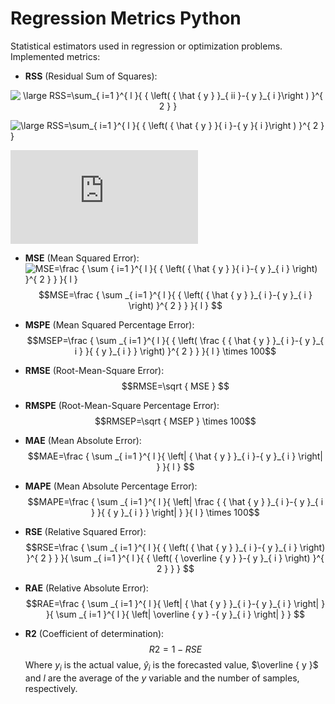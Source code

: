 # Regression Metrics Python
 Statistical estimators used in regression or optimization problems.
 Implemented metrics:
 * **RSS** (Residual Sum of Squares):
 
 <p align="center">
 <img src="https://latex.codecogs.com/svg.latex?\large&space;RSS=\sum_{&space;i=1&space;}^{&space;l&space;}{&space;{&space;\left(&space;{&space;\hat&space;{&space;y&space;}&space;}_{&space;ii&space;}-{&space;y&space;}_{&space;i&space;}\right&space;)&space;}^{&space;2&space;}&space;}" title="\large RSS=\sum_{ i=1 }^{ l }{ { \left( { \hat { y } }_{ ii }-{ y }_{ i }\right ) }^{ 2 } }" /> 
</p>

![\large RSS=\sum_{ i=1 }^{ l }{ { \left( { \hat { y } }_{ i }-{ y }_{ i }\right ) }^{ 2 } }](https://latex.codecogs.com/svg.latex?\large&space;RSS=\sum_{&space;i=1&space;}^{&space;l&space;}{&space;{&space;\left(&space;{&space;\hat&space;{&space;y&space;}&space;}_{&space;i&space;}-{&space;y&space;}_{&space;i&space;}\right&space;)&space;}^{&space;2&space;}&space;})

 ![\large RSS=\sum_{ i=1 }^{ l }{ { \left( { \hat { y } }_{ i }-{ y }_{ i }\right ) }^{ 2 } }](https://latex.codecogs.com/svg.latex?%5Clarge%20RSS%3D%5Csum_%7B%20i%3D1%20%7D%5E%7B%20l%20%7D%7B%20%7B%20%5Cleft%28%20%7B%20%5Chat%20%7B%20y%20%7D%20%7D_%7B%20i%20%7D-%7B%20y%20%7D_%7B%20i%20%7D%5Cright%20%29%20%7D%5E%7B%202%20%7D%20%7D)
 
 
 * **MSE** (Mean Squared Error):
 ![MSE=\frac { \sum _{ i=1 }^{ l }{ { \left( { \hat { y }  }_{ i }-{ y }_{ i } \right)  }^{ 2 } }  }{ l }](<img src="https://latex.codecogs.com/svg.latex?\large&space;MSE=\frac&space;{&space;\sum&space;_{&space;i=1&space;}^{&space;l&space;}{&space;{&space;\left(&space;{&space;\hat&space;{&space;y&space;}&space;}_{&space;i&space;}-{&space;y&space;}_{&space;i&space;}&space;\right)&space;}^{&space;2&space;}&space;}&space;}{&space;l&space;}" title="\large MSE=\frac { \sum _{ i=1 }^{ l }{ { \left( { \hat { y } }_{ i }-{ y }_{ i } \right) }^{ 2 } } }{ l }" />)
 $$MSE=\frac { \sum _{ i=1 }^{ l }{ { \left( { \hat { y }  }_{ i }-{ y }_{ i } \right)  }^{ 2 } }  }{ l } $$
 
 
 * **MSPE** (Mean Squared Percentage Error):
 $$MSEP=\frac { \sum _{ i=1 }^{ l }{ { \left( \frac { { \hat { y }  }_{ i }-{ y }_{ i } }{ { y }_{ i } }  \right)  }^{ 2 } }  }{ l } \times 100$$
 * **RMSE** (Root-Mean-Square Error):
 $$RMSE=\sqrt { MSE } $$
 * **RMSPE** (Root-Mean-Square Percentage Error):
 $$RMSEP=\sqrt { MSEP } \times 100$$
 * **MAE** (Mean Absolute Error):
 $$MAE=\frac { \sum _{ i=1 }^{ l }{ \left| { \hat { y }  }_{ i }-{ y }_{ i } \right|  }  }{ l } $$
 * **MAPE** (Mean Absolute Percentage Error):
 $$MAPE=\frac { \sum _{ i=1 }^{ l }{ \left| \frac { { \hat { y }  }_{ i }-{ y }_{ i } }{ { y }_{ i } }  \right|  }  }{ l } \times 100$$
 * **RSE** (Relative Squared Error):
 $$RSE=\frac { \sum _{ i=1 }^{ l }{ { \left( { \hat { y }  }_{ i }-{ y }_{ i } \right)  }^{ 2 } }  }{ \sum _{ i=1 }^{ l }{ { \left( { \overline { y }  }-{ y }_{ i } \right)  }^{ 2 } }  } $$
 * **RAE** (Relative Absolute Error):
 $$RAE=\frac { \sum _{ i=1 }^{ l }{ \left| { \hat { y }  }_{ i }-{ y }_{ i } \right|  }  }{ \sum _{ i=1 }^{ l }{ \left| \overline { y } -{ y }_{ i } \right|  }  } $$
 * **R2** (Coefficient of determination):
 $$R2=1-RSE$$
Where ${y}_{i}$ is the actual value, ${ \hat { y }  }_{ i }$ is the forecasted value, $\overline { y }$ and $l$ are the average of the $y$ variable and the number of samples, respectively.
